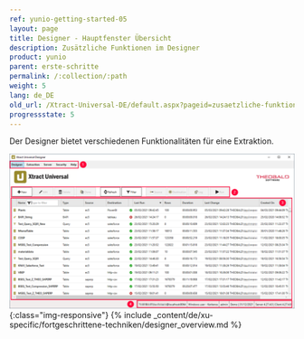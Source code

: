 ```yaml
---
ref: yunio-getting-started-05
layout: page
title: Designer - Hauptfenster Übersicht 
description: Zusätzliche Funktionen im Designer
product: yunio
parent: erste-schritte
permalink: /:collection/:path
weight: 5
lang: de_DE
old_url: /Xtract-Universal-DE/default.aspx?pageid=zusaetzliche-funktionen-im-designer
progressstate: 5
---
```


Der Designer bietet verschiedenen Funktionalitäten für eine Extraktion.

![Designer](/img/content/xu/xu_designer_main-window.png){:class="img-responsive"}
{% include _content/de/xu-specific/fortgeschrittene-techniken/designer_overview.md %}